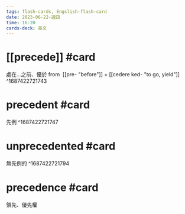 ```yaml
---
tags: flash-cards, Engslish-flash-card
date: 2023-06-22-週四
time: 16:20
cards-deck: 英文
---
```


# [[precede]] #card 
處在...之前、優於
from  [[pre- "before"]] + [[cedere ked- "to go, yield"]]
 
^1687422721743

# precedent #card 
先例
^1687422721747

# unprecedented #card 
無先例的
^1687422721794

# precedence #card 
領先、優先權